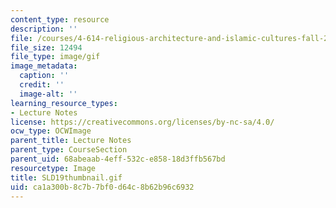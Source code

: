 ```yaml
---
content_type: resource
description: ''
file: /courses/4-614-religious-architecture-and-islamic-cultures-fall-2002/ca1a300b8c7b7bf0d64c8b62b96c6932_SLD19thumbnail.gif
file_size: 12494
file_type: image/gif
image_metadata:
  caption: ''
  credit: ''
  image-alt: ''
learning_resource_types:
- Lecture Notes
license: https://creativecommons.org/licenses/by-nc-sa/4.0/
ocw_type: OCWImage
parent_title: Lecture Notes
parent_type: CourseSection
parent_uid: 68abeaab-4eff-532c-e858-18d3ffb567bd
resourcetype: Image
title: SLD19thumbnail.gif
uid: ca1a300b-8c7b-7bf0-d64c-8b62b96c6932
---
```

